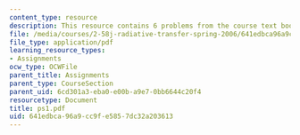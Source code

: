 ```yaml
---
content_type: resource
description: This resource contains 6 problems from the course text book.
file: /media/courses/2-58j-radiative-transfer-spring-2006/641edbca96a9cc9fe5857dc32a203613_ps1.pdf
file_type: application/pdf
learning_resource_types:
- Assignments
ocw_type: OCWFile
parent_title: Assignments
parent_type: CourseSection
parent_uid: 6cd301a3-eba0-e00b-a9e7-0bb6644c20f4
resourcetype: Document
title: ps1.pdf
uid: 641edbca-96a9-cc9f-e585-7dc32a203613
---
```

